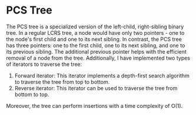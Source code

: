# PCS Tree
 
The PCS tree is a specialized version of the left-child, right-sibling binary tree. In a regular LCRS tree, a node would have only two pointers - one to the node's first child and one to its next sibling. In contrast, the PCS tree has three pointers: one to the first child, one to its next sibling, and one to its previous sibling. The additional previous pointer helps with the efficient removal of a node from the tree. Additionally, I have implemented two types of iterators to traverse the tree:

1. Forward iterator: This iterator implements a depth-first search algorithm to traverse the tree from top to bottom.
2. Reverse iterator: This iterator can be used to traverse the tree from bottom to top.

Moreover, the tree can perform insertions with a time complexity of O(1).
